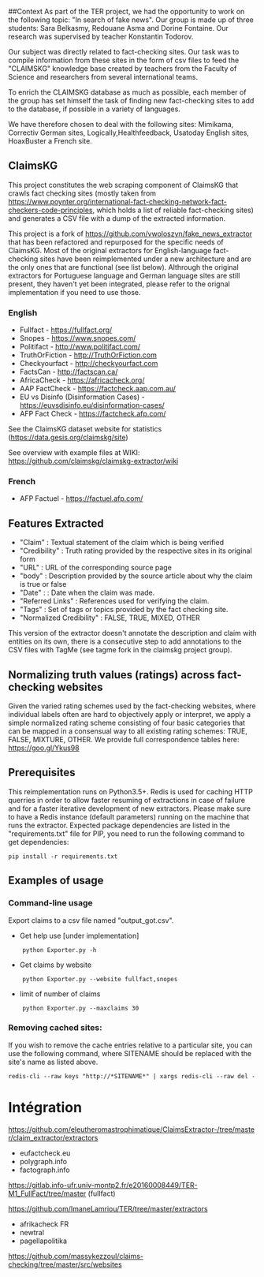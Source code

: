 ##Context
As part of the TER project, we had the opportunity to work on the following topic: "In search of fake news". Our group is made up of three students: Sara Belkasmy, Redouane Asma and Dorine Fontaine. Our research was supervised by teacher Konstantin Todorov.

Our subject was directly related to fact-checking sites. Our task was to compile information from these sites in the form of csv files to feed the "CLAIMSKG" knowledge base created by teachers from the Faculty of Science and researchers from several international teams.

To enrich the CLAIMSKG database as much as possible, each member of the group has set himself the task of finding new fact-checking sites to add to the database, if possible in a variety of languages.

We have therefore chosen to deal with the following sites: Mimikama, Correctiv German sites, Logically,Healthfeedback, Usatoday English sites, HoaxBuster a French site.

## ClaimsKG
This project constitutes the web scraping component of ClaimsKG that crawls fact checking sites (mostly taken from https://www.poynter.org/international-fact-checking-network-fact-checkers-code-principles, which holds a list of reliable fact-checking sites) and generates a CSV file with a dump of the extracted information. 

This project is a fork of https://github.com/vwoloszyn/fake_news_extractor that has been refactored and repurposed for the specific needs of ClaimsKG. Most of the original extractors for English-language fact-checking sites have been reimplemented under a new architecture and are the only ones that are functional (see list below). Althrough the original extractors for Portuguese language and German language sites are still present, they haven't yet been integrated, please refer to the orignal implementation if you need to use those. 

### English

- Fullfact - https://fullfact.org/
- Snopes - https://www.snopes.com/
- Politifact - http://www.politifact.com/
- TruthOrFiction - http://TruthOrFiction.com
- Checkyourfact - http://checkyourfact.com
- FactsCan - http://factscan.ca/
- AfricaCheck - https://africacheck.org/
- AAP FactCheck - https://factcheck.aap.com.au/
- EU vs Disinfo (Disinformation Cases) - https://euvsdisinfo.eu/disinformation-cases/
- AFP Fact Check - https://factcheck.afp.com/

See the ClaimsKG dataset website for statistics (https://data.gesis.org/claimskg/site)

See overview with example files at WIKI: https://github.com/claimskg/claimskg-extractor/wiki

### French

- AFP Factuel - https://factuel.afp.com/

## Features Extracted

- "Claim"			: Textual statement of the claim which is being verified
- "Credibility"			: Truth rating provided by the respective sites in its original form
- "URL"				: URL of the corresponding source page
- "body"			: Description provided by the source article about why the claim is true or false
- "Date"	: 		: Date when the claim was made. 
- "Referred Links"		: References used for verifying the claim.
- "Tags"			: Set of tags or topics provided by the fact checking site.
- "Normalized Credibility"	: FALSE, TRUE, MIXED, OTHER

This version of the extractor doesn't annotate the description and claim with entities on its own, there is a consecutive step to add annotations to the CSV files with TagMe (see tagme fork in the claimskg project group). 

## Normalizing truth values (ratings) across fact-checking websites

Given the varied rating schemes used by the fact-checking websites, where individual labels often are hard to objectively apply or interpret, we apply a simple normalized rating scheme consisting of four basic categories that can be mapped in a consensual way to all existing rating schemes: TRUE, FALSE, MIXTURE, OTHER. We provide full correspondence tables here: https://goo.gl/Ykus98

## Prerequisites
This reimplementation runs on Python3.5+. 
Redis is used for caching HTTP querries in order to allow faster resuming of extractions in case of failure and for a faster iterative development of new extractors. Please make sure to have a Redis instance (default parameters) running on the machine that runs the extractor. 
Expected package dependencies are listed in the "requirements.txt" file for PIP, you need to run the following command to get dependencies:
```
pip install -r requirements.txt
```


## Examples of usage

### Command-line usage
Export claims to a csv file named "output_got.csv".
- Get help use  [under implementation]
```
    python Exporter.py -h
```
- Get claims by website
```
    python Exporter.py --website fullfact,snopes
```
- limit of number of claims
```
    python Exporter.py --maxclaims 30
```

### Removing cached sites: 
If you wish to remove the cache entries relative to a particular site, you can use the following command, where SITENAME should be replaced with the site's name as listed above.

```shell 
redis-cli --raw keys "http://*SITENAME*" | xargs redis-cli --raw del - 
```



# Intégration

<https://github.com/eleutheromastrophimatique/ClaimsExtractor-/tree/master/claim_extractor/extractors> 

- eufactcheck.eu
- polygraph.info
- factograph.info

<https://gitlab.info-ufr.univ-montp2.fr/e20160008449/TER-M1_FullFact/tree/master> (fullfact)

<https://github.com/ImaneLamriou/TER/tree/master/extractors>

- afrikacheck FR
- newtral
- pagellapolitika

<https://github.com/massykezzoul/claims-checking/tree/master/src/websites>





